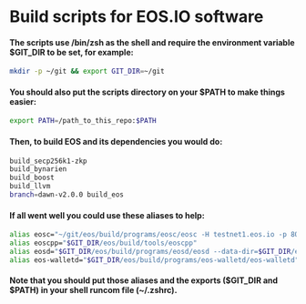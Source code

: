 # Build scripts for EOS.IO software

#### The scripts use /bin/zsh as the shell and require the environment variable $GIT_DIR to be set, for example:
```zsh
mkdir -p ~/git && export GIT_DIR=~/git
```

#### You should also put the scripts directory on your $PATH to make things easier:
```zsh
export PATH=/path_to_this_repo:$PATH
```

#### Then, to build EOS and its dependencies you would do:

```zsh
build_secp256k1-zkp
build_bynarien
build_boost
build_llvm
branch=dawn-v2.0.0 build_eos
```

#### If all went well you could use these aliases to help:

```zsh
alias eosc="~/git/eos/build/programs/eosc/eosc -H testnet1.eos.io -p 80"
alias eoscpp="$GIT_DIR/eos/build/tools/eoscpp"
alias eosd="$GIT_DIR/eos/build/programs/eosd/eosd --data-dir=$GIT_DIR/eos/data-dir --genesis-json=$GIT_DIR/eos/genesis.json"
alias eos-walletd="$GIT_DIR/eos/build/programs/eos-walletd/eos-walletd"
```

#### Note that you should put those aliases and the exports ($GIT_DIR and $PATH) in your shell runcom file (~/.zshrc).

